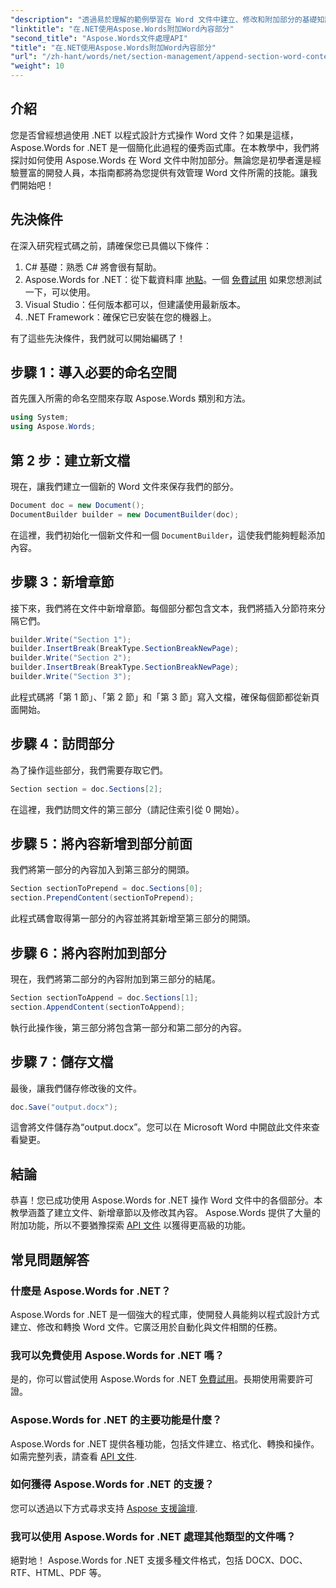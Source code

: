 ```yaml
---
"description": "透過易於理解的範例學習在 Word 文件中建立、修改和附加部分的基礎知識，非常適合初學者和經驗豐富的開發人員。"
"linktitle": "在.NET使用Aspose.Words附加Word內容部分"
"second_title": "Aspose.Words文件處理API"
"title": "在.NET使用Aspose.Words附加Word內容部分"
"url": "/zh-hant/words/net/section-management/append-section-word-content/"
"weight": 10
---
```


## 介紹

您是否曾經想過使用 .NET 以程式設計方式操作 Word 文件？如果是這樣，Aspose.Words for .NET 是一個簡化此過程的優秀函式庫。在本教學中，我們將探討如何使用 Aspose.Words 在 Word 文件中附加部分。無論您是初學者還是經驗豐富的開發人員，本指南都將為您提供有效管理 Word 文件所需的技能。讓我們開始吧！

## 先決條件

在深入研究程式碼之前，請確保您已具備以下條件：

1. C# 基礎：熟悉 C# 將會很有幫助。
2. Aspose.Words for .NET：從下載資料庫 [地點](https://releases.aspose.com/words/net/)。一個 [免費試用](https://releases.aspose.com/) 如果您想測試一下，可以使用。
3. Visual Studio：任何版本都可以，但建議使用最新版本。
4. .NET Framework：確保它已安裝在您的機器上。

有了這些先決條件，我們就可以開始編碼了！

## 步驟 1：導入必要的命名空間

首先匯入所需的命名空間來存取 Aspose.Words 類別和方法。

```csharp
using System;
using Aspose.Words;
```

## 第 2 步：建立新文檔

現在，讓我們建立一個新的 Word 文件來保存我們的部分。

```csharp
Document doc = new Document();
DocumentBuilder builder = new DocumentBuilder(doc);
```

在這裡，我們初始化一個新文件和一個 `DocumentBuilder`，這使我們能夠輕鬆添加內容。

## 步驟 3：新增章節

接下來，我們將在文件中新增章節。每個部分都包含文本，我們將插入分節符來分隔它們。

```csharp
builder.Write("Section 1");
builder.InsertBreak(BreakType.SectionBreakNewPage);
builder.Write("Section 2");
builder.InsertBreak(BreakType.SectionBreakNewPage);
builder.Write("Section 3");
```

此程式碼將「第 1 節」、「第 2 節」和「第 3 節」寫入文檔，確保每個節都從新頁面開始。

## 步驟 4：訪問部分

為了操作這些部分，我們需要存取它們。

```csharp
Section section = doc.Sections[2];
```

在這裡，我們訪問文件的第三部分（請記住索引從 0 開始）。

## 步驟 5：將內容新增到部分前面

我們將第一部分的內容加入到第三部分的開頭。

```csharp
Section sectionToPrepend = doc.Sections[0];
section.PrependContent(sectionToPrepend);
```

此程式碼會取得第一部分的內容並將其新增至第三部分的開頭。

## 步驟 6：將內容附加到部分

現在，我們將第二部分的內容附加到第三部分的結尾。

```csharp
Section sectionToAppend = doc.Sections[1];
section.AppendContent(sectionToAppend);
```

執行此操作後，第三部分將包含第一部分和第二部分的內容。

## 步驟 7：儲存文檔

最後，讓我們儲存修改後的文件。

```csharp
doc.Save("output.docx");
```

這會將文件儲存為“output.docx”。您可以在 Microsoft Word 中開啟此文件來查看變更。

## 結論

恭喜！您已成功使用 Aspose.Words for .NET 操作 Word 文件中的各個部分。本教學涵蓋了建立文件、新增章節以及修改其內容。 Aspose.Words 提供了大量的附加功能，所以不要猶豫探索 [API 文件](https://reference.aspose.com/words/net/) 以獲得更高級的功能。

## 常見問題解答

### 什麼是 Aspose.Words for .NET？

Aspose.Words for .NET 是一個強大的程式庫，使開發人員能夠以程式設計方式建立、修改和轉換 Word 文件。它廣泛用於自動化與文件相關的任務。

### 我可以免費使用 Aspose.Words for .NET 嗎？

是的，你可以嘗試使用 Aspose.Words for .NET [免費試用](https://releases.aspose.com/)。長期使用需要許可證。

### Aspose.Words for .NET 的主要功能是什麼？

Aspose.Words for .NET 提供各種功能，包括文件建立、格式化、轉換和操作。如需完整列表，請查看 [API 文件](https://reference。aspose.com/words/net/).

### 如何獲得 Aspose.Words for .NET 的支援？

您可以透過以下方式尋求支持 [Aspose 支援論壇](https://forum。aspose.com/c/words/8).

### 我可以使用 Aspose.Words for .NET 處理其他類型的文件嗎？

絕對地！ Aspose.Words for .NET 支援多種文件格式，包括 DOCX、DOC、RTF、HTML、PDF 等。